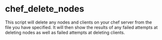 # chef_delete_nodes

This script will delete any nodes and clients on your chef server from the
file you have specified. It will then show the results of any failed attempts
at deleting nodes as well as failed attempts at deleting clients.
